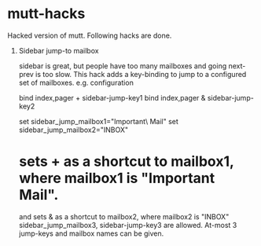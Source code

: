 # mutt-hacks
Hacked version of mutt. Following hacks are done.

1)	Sidebar jump-to mailbox

	sidebar is great, but people have too many mailboxes and going next-prev
	is too slow. This hack adds a key-binding to jump to a configured set of 
	mailboxes. e.g. configuration

	bind index,pager + sidebar-jump-key1
	bind index,pager & sidebar-jump-key2

	set sidebar_jump_mailbox1="Important\ Mail"
	set sidebar_jump_mailbox2="INBOX"

	# sets + as a shortcut to mailbox1, where mailbox1 is "Important Mail".
	  and sets & as a shortcut to mailbox2, where mailbox2 is "INBOX"
	  sidebar_jump_mailbox3, sidebar-jump-key3 are allowed.
	  At-most 3 jump-keys and mailbox names can be given.

